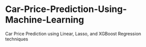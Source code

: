 # Car-Price-Prediction-Using-Machine-Learning
Car Price Prediction using Linear, Lasso, and XGBoost Regression techniques 
